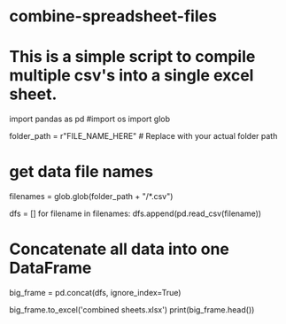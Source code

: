 # combine-spreadsheet-files

# This is a simple script to compile multiple csv's into a single excel sheet. 

import pandas as pd
#import os
import glob


folder_path = r"FILE_NAME_HERE"  # Replace with your actual folder path

# get data file names
filenames = glob.glob(folder_path + "/*.csv")

dfs = []
for filename in filenames:
    dfs.append(pd.read_csv(filename))
    
    
# Concatenate all data into one DataFrame
big_frame = pd.concat(dfs, ignore_index=True)

big_frame.to_excel('combined sheets.xlsx')
print(big_frame.head())
